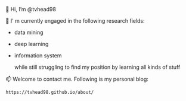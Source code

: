 👋 Hi, I’m @tvhead98

👀 I' m currently engaged in the following research fields:
- data mining
- deep learning
- information system

  while still struggling to find my position by learning all kinds of stuff

📫 Welcome to contact me. Following is my personal blog:

    https://tvhead98.github.io/about/
